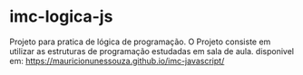 # imc-logica-js
Projeto para pratica de lógica de programação. O Projeto consiste em utilizar as estruturas de programação estudadas em sala de aula.
disponivel em: https://mauricionunessouza.github.io/imc-javascript/
